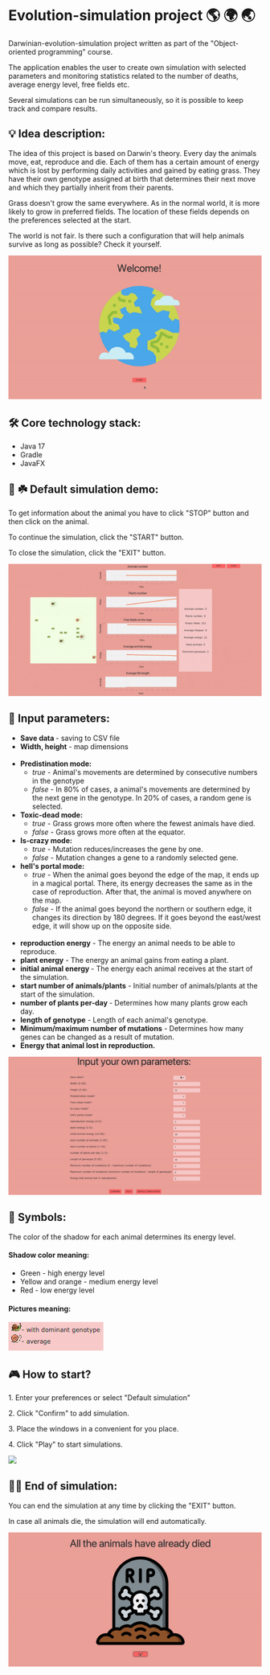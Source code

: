 <h1> Evolution-simulation project 🌎 🌍 🌏 </h1>
<p> Darwinian-evolution-simulation project written as part of the "Object-oriented programming" course. </p>
<p> The application enables the user to create own simulation with selected parameters and monitoring statistics related to the number of deaths, average energy level, free fields etc. </p>
<p> Several simulations can be run simultaneously, so it is possible to keep track and compare results.</p>

<h2>💡 Idea description: </h2>
<p> The idea of this project is based on Darwin's theory. Every day the animals move, eat, 
reproduce and die. Each of them has a certain amount of energy which is lost by performing daily 
activities and gained by eating grass. They have their own genotype assigned at birth that 
determines their next move and which they partially inherit from their parents.</p>

<p> Grass doesn't grow the same everywhere. As in the normal world, it is more likely to grow 
in preferred fields. The location of these fields depends on the preferences selected at the start.</p>

<p> The world is not fair. Is there such a configuration that will help animals survive as 
long as possible? Check it yourself.</p>
<img src="/readme/start.gif">

<h2> 🛠 Core technology stack: </h2>
<ul>
<li> Java 17 </li>
<li> Gradle </li>
<li> JavaFX </li>
</ul>


<h2> 🐌 ☘️ Default simulation demo: </h2>
<p> To get information about the animal you have to click "STOP" button and then click on the animal. </p>
<p> To continue the simulation, click the "START" button. </p>
<p> To close the simulation, click the "EXIT" button. </p>
<img src="/readme/demo.gif">

<h2> 🔎  Input parameters: </h2>
<ul> 
  <li> <strong> Save data </strong> - saving to CSV file</li>
  <li> <strong> Width, height</strong> - map dimensions</li>
  <br>
  <li> <strong>Predistination mode: </strong>
<ul> 
<li> <em>true</em> - Animal's movements are determined by consecutive numbers in the genotype </li>
  <li> <em>false</em> - In 80% of cases, a animal's movements are determined by the next gene in the genotype. In 20% of cases, a random gene is selected. </li>
</ul>
</li>
  <li> <strong> Toxic-dead mode:</strong>
<ul> 
<li> <em>true</em> - Grass grows more often where the fewest animals have died. </li>
<li> <em>false</em> - Grass grows more often at the equator. </li>
</ul>
  <li>  <strong> Is-crazy mode: </strong>
<ul> 
<li> <em>true</em> - Mutation reduces/increases the gene by one. </li>
<li> <em>false</em> - Mutation changes a gene to a randomly selected gene. </li>
</ul>
</li>
</li>
<li> <strong> hell's portal mode: </strong>
<ul> 
  <li> <em>true</em> - When the animal goes beyond the edge of the map, it ends up in a magical portal. There, its energy decreases the same as in the case of reproduction. After that, the animal is moved anywhere on the map.</li>
<li> <em>false</em> - If the animal goes beyond the northern or southern edge, it changes its direction by 180 degrees. If it goes beyond the east/west edge, it will show up on the opposite side.</li>
</ul>
</li>
<br>
<li> <strong>reproduction energy</strong> - The energy an animal needs to be able to reproduce. </li>
<li> <strong>plant energy</strong> - The energy an animal gains from eating a plant. </li>
<li><strong> initial animal energy </strong>- The energy each animal receives at the start of the simulation. </li>
<li> <strong>start number of animals/plants</strong> - Initial number of animals/plants at the start of the simulation. </li>
<li> <strong>number of plants per-day </strong>- Determines how many plants grow each day. </li>
<li> <strong>length of genotype</strong> - Length of each animal's genotype. </li>
<li> <strong>Minimum/maximum number of mutations</strong> - Determines how many genes can be changed as a result of mutation. </li>
<li> <strong>Energy that animal lost in reproduction.</strong> </li>
</ul>
<img src="/readme/input.gif">

<h2> 🔮 Symbols: </h2>
<p> The color of the shadow for each animal determines its energy level. </p>
<h4> Shadow color meaning: </h4>
<ul> 
<li> Green - high energy level </li>
<li> Yellow and orange - medium energy level</li>
<li> Red - low energy level </li>
</ul>
<h4> Pictures meaning: </h4>
<img src="/readme/symbols.png">

<h2> 🎮 How to start? </h2>
<p> 1. Enter your preferences or select "Default simulation" </p>
<p> 2. Click "Confirm" to add simulation. </p>
<p> 3. Place the windows in a convenient for you place. </p>
<p> 4. Click "Play" to start simulations. </p>
<img src="/readme/simulations-demo.gif">

<h2> 🏴‍☠️ End of simulation: </h2>
<p> You can end the simulation at any time by clicking the "EXIT" button.</p>
<p> In case all animals die, the simulation will end automatically. </p>
<img src="/readme/end.gif">

